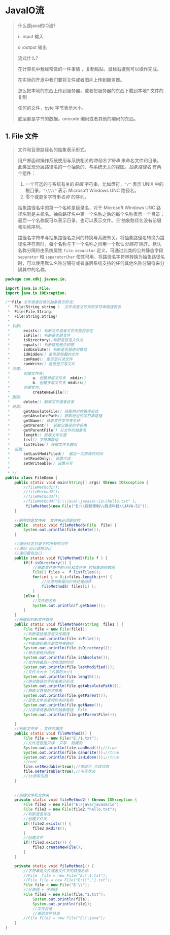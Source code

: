 # JavaIO流

> 什么是java的IO流?
>
> i : input  输入
>
> o :output 输出
>
> 流式什么?
>
> 在计算机中我经常做的一件事情 ，复制粘贴，鼠标右键就可以操作完成。
>
> 在实际的开发中我们要将文件或者图片上传到服务器。
>
> 怎么把本地的东西上传到服务器，或者把服务器的东西下载到本地? 文件的复制
>
> 任何的文件，byte 字节表示大小。
>
> 底层都是字节的数据。unicode 编码或者其他的编码的东西。

## 1. File 文件

> 文件和目录路径名的抽象表示形式。 
>
> 用户界面和操作系统使用与系统相关的*路径名字符串*  来命名文件和目录。此类呈现分层路径名的一个抽象的、与系统无关的视图。*抽象路径名* 有两个组件： 
>
> 1. 一个可选的与系统有关的*前缀* 字符串，比如盘符，`"/"` 表示 UNIX  中的根目录，`"\\\\"` 表示 Microsoft Windows UNC 路径名。 
> 2. 零个或更多字符串*名称* 的序列。 
>
> 抽象路径名中的第一个名称是目录名，对于 Microsoft Windows UNC  路径名则是主机名。抽象路径名中第一个名称之后的每个名称表示一个目录；最后一个名称既可以表示目录，也可以表示文件。*空*  抽象路径名没有前缀和名称序列。 
>
> 路径名字符串与抽象路径名之间的转换与系统有关。将抽象路径名转换为路径名字符串时，每个名称与下一个名称之间用一个默认*分隔符*  隔开。默认名称分隔符由系统属性 `file.separator` 定义，可通过此类的公共静态字段 `separator` 和  `separatorChar`  使其可用。将路径名字符串转换为抽象路径名时，可以使用默认名称分隔符或者底层系统支持的任何其他名称分隔符来分隔其中的名称。

```java
package com.xdkj.javase.io;

import java.io.File;
import java.io.IOException;

/**File 文件或者目录的抽象表示形式:
 * 	File(String string )  文件或者文件夹的字符串路径表示
 * 	File(File,String)
 * 	File(String,String)
 * 
 * 判断:
 * 		exists() 判断文件或者文件夹是否存在
 * 		isFile() 判断是否是文件
 * 		isDirectory()判断是否是文件夹
 * 		equals() 判断路径是否相等
 * 		isAbsolute() 判断是否是绝对路径
 * 		idHidden() 是否是隐藏的文件
 * 		canRead() 是否是只读文件
 * 		canWrite() 是否是只写文件
 * 创建:
 * 		创建文件夹:
 * 			a. 创建单层文件夹  mkdir()
 * 			b. 创建多层文件夹 mkdirs()
 * 		创建文件:
 * 			createNewFile();
 * 删除: 
 * 		delete() 删除文件或者目录
 * 获取: 
 * 		getAbsoluteFile() 获取绝对的路径形式
 * 		getAbsolutePath() 获取绝对的字符串路径
 * 		getName() 获取文件文件夹名称
 * 		getParent()  获取父路径的字符串
 * 		getParentFile() 父文件的抽象名
 * 		length() 获取文件长度
 * 		list() 字符串数组
 * 		listFiles() 获取文件名数组
 * 	设置: 
 * 		setLastModiFiled()  最后一次修改的时间
 * 		setReadOnly() 设置只读
 * 		setWriteable() 设置只写 
 * 			
 * */
public class FileDemo {
	public static void main(String[] args) throws IOException {
		//fileMethod1();
		//fileMethod2();
		//fileMethod3();
		//fileMethod4("E:\\java\\javase\\io\\hello.txt" );
		 fileMethod5(new File("E:\\视频录制\\西点科技\\JAVA-51"));
	}
    
    //删除的是文件夹  文件夹必须是空的
	public  static void fileMethod6(File  file) {
		System.out.println(file.delete());
	}

	//遍历给定目录下的所有的问件
	//递归 自己调用自己
	//递归要有出口  
	public static void fileMethod5(File f ) {
		if(f.isDirectory()) {
			//获取文件夹中的问价和文件夹 的抽象路径数组
			File[] files = 	f.listFiles();
			for(int i = 0;i<files.length;i++) {
				//又得判断是问价夹还是问件
				fileMethod5( files[i] );
			}
		}else {
			//文件的名称
			System.out.println(f.getName());
		}
	}
	//获取和判断文件路径
	public static void fileMethod4(String  file1 ) {
		File file = new File(file1);
		//判断路径是否是文件路径
		System.out.println(file.isFile());
		//判断路径是否是文件夹路径  
		System.out.println(file.isDirectory());
		//是否是绝对路径
		System.out.println(file.isAbsolute());
		//文件的最后一次修改的时间
		System.out.println(file.lastModified());
		//文件大大小 (内容的大小)
		System.out.println(file.length());
		//绝对路径的字符串表示形式
		System.out.println(file.getAbsolutePath());
		//获取父路径的字符串
		System.out.println(file.getParent());
		//获取文件或者问价夹的名称
		System.out.println(file.getName());
		//父目录或者问件的抽象路径  File
		System.out.println(file.getParentFile());
		
	}
	//判断文件夹 、文件的属性
	public static void fileMethod3() {
		File file = new File("E:/1.txt");
		//文件是否是只读  只写  隐藏的
		System.out.println(file.canRead());//true
		System.out.println(file.canWrite());//true
		System.out.println(file.isHidden());//true
		//root 
		file.setReadable(true);//修改为 可读状态
		file.setWritable(true);//可写状态
		//io流写东西
	}
	
	
	//创建文件和文件夹
	private static void fileMethod2() throws IOException {
		File file2 = new File("E:/java/javase/io");
		File file3 = new File(file2,"hello.txt");
		//判断是否存在
		//创建文件夹  
		if(!file2.exists()) {
			file2.mkdirs();
		}
		//创建文件
		if(!file3.exists()) {
			file3.createNewFile();
		}
	}

	private static void fileMethod1() {
		//字符串是文件或者文件夹的路径名称
		//File  file = new File("E:\\1.txt");
		//File file = new File("E:\\","1.txt");
		File file = new File("E:\\");
		//父路径 + 子路径
		File file1 = new File(file,"1.txt");
			System.out.println(file);
			System.out.println(file1);
			//文件目录
			//单层文件目录
		//File file2 = new File("E:\\java");
	}
}

```

